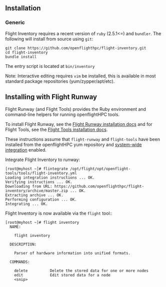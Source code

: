 ## Installation

### Generic

Flight Inventory requires a recent version of `ruby` (2.5.1<=) and `bundler`.
The following will install from source using `git`:
```
git clone https://github.com/openflighthpc/flight-inventory.git
cd flight-inventory
bundle install
```

The entry script is located at `bin/inventory`

Note: Interactive editing requires `vim` be installed, this is available in most standard package repositories (yum/zypper/apt/etc).

## Installing with Flight Runway

Flight Runway (and Flight Tools) provides the Ruby environment and command-line helpers for running openflightHPC tools.

To install Flight Runway, see the [Flight Runway installation docs](https://github.com/openflighthpc/flight-runway#installation>) and for Flight Tools, see the [Flight Tools installation docs](https://github.com/openflighthpc/openflight-tools#installation>).

These instructions assume that `flight-runway` and `flight-tools` have been installed from the openflightHPC yum repository and [system-wide integration](https://github.com/openflighthpc/flight-runway#system-wide-integration) enabled.

Integrate Flight Inventory to runway:

```
[root@myhost ~]# flintegrate /opt/flight/opt/openflight-tools/tools/flight-inventory.yml
Loading integration instructions ... OK.
Verifying instructions ... OK.
Downloading from URL: https://github.com/openflighthpc/flight-inventory/archive/master.zip ... OK.
Extracting archive ... OK.
Performing configuration ... OK.
Integrating ... OK.
```

Flight Inventory is now available via the `flight` tool::

```
[root@myhost ~]# flight inventory
  NAME:

    flight inventory

  DESCRIPTION:

    Parser of hardware information into unified formats.

  COMMANDS:

    delete          Delete the stored data for one or more nodes
    edit            Edit stored data for a node
    <snip>
```
